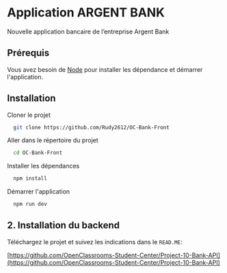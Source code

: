 # Application ARGENT BANK

Nouvelle application bancaire de l’entreprise Argent Bank




## Prérequis

Vous avez besoin de [Node](https://nodejs.org/fr) pour installer les dépendance et démarrer l'application.


## Installation

Cloner le projet

```bash
  git clone https://github.com/Rudy2612/OC-Bank-Front
```

Aller dans le répertoire du projet

```bash
  cd OC-Bank-Front
```

Installer les dépendances

```bash
  npm install
```

Démarrer l'application

```bash
  npm run dev
```


## 2. Installation du backend

Téléchargez le projet et suivez les indications dans le `READ.ME`: 

  [https://github.com/OpenClassrooms-Student-Center/Project-10-Bank-API](https://github.com/OpenClassrooms-Student-Center/Project-10-Bank-API)

